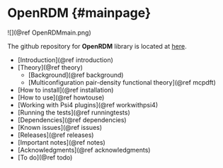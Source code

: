 OpenRDM     {#mainpage}
=========

![](@ref OpenRDMmain.png)

The github repository for <b>OpenRDM</b> library 
is located at [here](https://github.com/SinaMostafanejad/OpenRDM).

+ [Introduction](@ref introduction)
+ [Theory](@ref theory)
  - [Background](@ref background)
  - [Multiconfiguration pair-density functional theory](@ref mcpdft)
+ [How to install](@ref installation)
+ [How to use](@ref howtouse)
+ [Working with Psi4 plugins](@ref workwithpsi4)
+ [Running the tests](@ref runningtests)
+ [Dependencies](@ref dependencies)
+ [Known issues](@ref issues)
+ [Releases](@ref releases)
+ [Important notes](@ref notes)
+ [Acknowledgments](@ref acknowledgments)
+ [To do](@ref todo)

